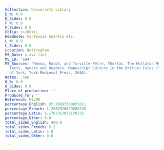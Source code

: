 ```yaml
---
Collection: University Library
E_%: 0.0
E_Sides: 0.0
F_%: 0.0
F_Sides: 0.0
Folia: i+205+ii
Headnote: Confessio Amantis etc.
L_%: 0.0
L_Sides: 0.0
Location: Nottingham
MS_Date: s.xvi (in)
MS_ID: '694'
MS_Sources: 'Hanna, Ralph, and Turville-Petre, Thorlac. The Wollaton Medieval Manuscripts:
  Texts, Owners and Readers. Manuscript Culture in the British Isles (York: University
  of York, York Medieval Press, 2010).'
Notes: .nan
O_%: 0.0
O_Sides: 0.0
Place_of_production: ''
Produced_for: ''
Reference: MiLM8
percentage_English: 97.56097560975611
percentage_French: 1.2682926829268295
percentage_Latin: 1.1707317073170733
percentage_Other: 0.0
total_sides_English: 400.0
total_sides_French: 5.2
total_sides_Latin: 4.8
total_sides_Other: 0.0

---
```


